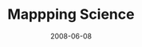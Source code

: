 ---
date: 2008-06-08
title: Mappping Science
source: Open Learning
sourceUrl: https://openlearning.wordpress.com/2008/06/20/mapping-science/
pdfLink: 20080608-mapping-science.pdf
---